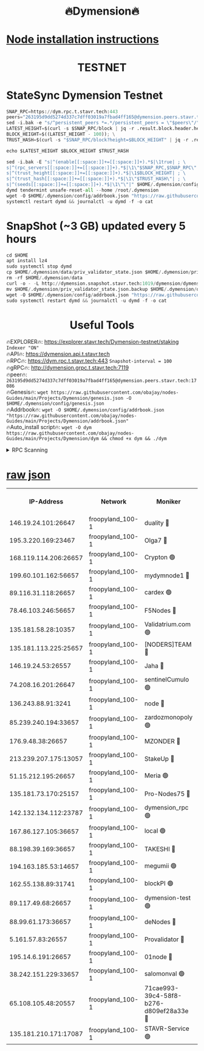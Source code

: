 <h1 align="center"> 🔥Dymension🔥</h1>

[Node installation instructions](https://github.com/obajay/nodes-Guides/tree/main/Projects/Dymension)
=

<h1 align="center"> TESTNET</h1>

# StateSync Dymension Testnet
```python
SNAP_RPC=https://dym.rpc.t.stavr.tech:443
peers="263195d9dd5274d337c7dff03019a7fbad4ff165@dymension.peers.stavr.tech:17086"
sed -i.bak -e "s/^persistent_peers *=.*/persistent_peers = \"$peers\"/" $HOME/.dymension/config/config.toml
LATEST_HEIGHT=$(curl -s $SNAP_RPC/block | jq -r .result.block.header.height); \
BLOCK_HEIGHT=$((LATEST_HEIGHT - 100)); \
TRUST_HASH=$(curl -s "$SNAP_RPC/block?height=$BLOCK_HEIGHT" | jq -r .result.block_id.hash)

echo $LATEST_HEIGHT $BLOCK_HEIGHT $TRUST_HASH

sed -i.bak -E "s|^(enable[[:space:]]+=[[:space:]]+).*$|\1true| ; \
s|^(rpc_servers[[:space:]]+=[[:space:]]+).*$|\1\"$SNAP_RPC,$SNAP_RPC\"| ; \
s|^(trust_height[[:space:]]+=[[:space:]]+).*$|\1$BLOCK_HEIGHT| ; \
s|^(trust_hash[[:space:]]+=[[:space:]]+).*$|\1\"$TRUST_HASH\"| ; \
s|^(seeds[[:space:]]+=[[:space:]]+).*$|\1\"\"|" $HOME/.dymension/config/config.toml
dymd tendermint unsafe-reset-all --home /root/.dymension
wget -O $HOME/.dymension/config/addrbook.json "https://raw.githubusercontent.com/obajay/nodes-Guides/main/Projects/Dymension/addrbook.json"
systemctl restart dymd && journalctl -u dymd -f -o cat

```
# SnapShot (~3 GB) updated every 5 hours
```python
cd $HOME
apt install lz4
sudo systemctl stop dymd
cp $HOME/.dymension/data/priv_validator_state.json $HOME/.dymension/priv_validator_state.json.backup
rm -rf $HOME/.dymension/data
curl -o - -L http://dymension.snapshot.stavr.tech:1019/dymension/dymension-snap.tar.lz4 | lz4 -c -d - | tar -x -C $HOME/.dymension --strip-components 2
mv $HOME/.dymension/priv_validator_state.json.backup $HOME/.dymension/data/priv_validator_state.json
wget -O $HOME/.dymension/config/addrbook.json "https://raw.githubusercontent.com/obajay/nodes-Guides/main/Projects/Dymension/addrbook.json"
sudo systemctl restart dymd && journalctl -u dymd -f -o cat
```

 <h1 align="center"> Useful Tools</h1>

🔥EXPLORER🔥:     https://explorer.stavr.tech/Dymension-testnet/staking        `Indexer "ON"` \
🔥API🔥:          https://dymension.api.t.stavr.tech \
🔥RPC🔥:          https://dym.rpc.t.stavr.tech:443                  `Snapshot-interval = 100` \
🔥gRPC🔥:         http://dymension.grpc.t.stavr.tech:7119 \
🔥peer🔥:         `263195d9dd5274d337c7dff03019a7fbad4ff165@dymension.peers.stavr.tech:17086` \
🔥Genesis🔥:     ```wget https://raw.githubusercontent.com/obajay/nodes-Guides/main/Projects/Dymension/genesis.json -O $HOME/.dymension/config/genesis.json``` \
🔥Addrbook🔥:    ```wget -O $HOME/.dymension/config/addrbook.json "https://raw.githubusercontent.com/obajay/nodes-Guides/main/Projects/Dymension/addrbook.json"``` \
🔥Auto_install script🔥: ```wget -O dym https://raw.githubusercontent.com/obajay/nodes-Guides/main/Projects/Dymension/dym && chmod +x dym && ./dym```

<details>
<summary>RPC Scanning</summary>

<h2 align="center"> We scan nodes in real time every 4 hours. And we provide the final result of RPC endpoints.
We cannot influence the operation of these nodes in any way. </h2>


```python
If Voting Power is higher than 0 --> then the Node is a validator of the network and may be subject to attack and be a potential threat to the chain.
```
```python
We marked such validators with a red symbol
```

</details>

[raw json](https://rpc-check.dymt.stavr.tech/dymt/rpc-dymt-result.json)
=


<table><tr><th>IP-Address</th><th>Network</th><th>Moniker</th><th>Latest Block Height</th><th>Earliest Block Height</th><th>Catching Up</th><th>Tx Index</th><th>Voting Power</th><th>Scan Time</th></tr><tr><td>146.19.24.101:26647</td><td>froopyland_100-1</td><td>duality 🔴</td><td>1587293</td><td>1</td><td>False</td><td>on</td><td>1</td><td>2023-12-07T03:08:53.796390084UTC</td></tr><tr><td>195.3.220.169:23467</td><td>froopyland_100-1</td><td>Olga7 🔴</td><td>1587296</td><td>1</td><td>False</td><td>on</td><td>1</td><td>2023-12-07T03:09:11.085714385UTC</td></tr><tr><td>168.119.114.206:26657</td><td>froopyland_100-1</td><td>Crypton 🟢</td><td>1587297</td><td>1</td><td>False</td><td>off</td><td>0</td><td>2023-12-07T03:09:17.065094329UTC</td></tr><tr><td>199.60.101.162:56657</td><td>froopyland_100-1</td><td>mydymnode1 🔴</td><td>1587290</td><td>106001</td><td>False</td><td>off</td><td>1</td><td>2023-12-07T03:08:38.035184769UTC</td></tr><tr><td>89.116.31.118:26657</td><td>froopyland_100-1</td><td>cardex 🟢</td><td>1587292</td><td>293001</td><td>False</td><td>on</td><td>0</td><td>2023-12-07T03:08:46.599914483UTC</td></tr><tr><td>78.46.103.246:56657</td><td>froopyland_100-1</td><td>F5Nodes 🔴</td><td>1587289</td><td>407001</td><td>False</td><td>off</td><td>1</td><td>2023-12-07T03:08:31.465056442UTC</td></tr><tr><td>135.181.58.28:10357</td><td>froopyland_100-1</td><td>Validatrium.com 🟢</td><td>1587294</td><td>591001</td><td>False</td><td>on</td><td>0</td><td>2023-12-07T03:09:00.740696132UTC</td></tr><tr><td>135.181.113.225:25657</td><td>froopyland_100-1</td><td>[NODERS]TEAM 🔴</td><td>1587294</td><td>737456</td><td>False</td><td>on</td><td>1</td><td>2023-12-07T03:09:01.232929922UTC</td></tr><tr><td>146.19.24.53:26557</td><td>froopyland_100-1</td><td>Jaha 🔴</td><td>1587295</td><td>737456</td><td>False</td><td>off</td><td>1</td><td>2023-12-07T03:09:03.706257737UTC</td></tr><tr><td>74.208.16.201:26647</td><td>froopyland_100-1</td><td>sentinelCumulo 🟢</td><td>1587287</td><td>820001</td><td>False</td><td>on</td><td>0</td><td>2023-12-07T03:08:20.180952159UTC</td></tr><tr><td>136.243.88.91:3241</td><td>froopyland_100-1</td><td>node 🔴</td><td>1587295</td><td>922548</td><td>False</td><td>on</td><td>1</td><td>2023-12-07T03:09:04.013685434UTC</td></tr><tr><td>85.239.240.194:33657</td><td>froopyland_100-1</td><td>zardozmonopoly 🟢</td><td>1587298</td><td>935165</td><td>False</td><td>off</td><td>0</td><td>2023-12-07T03:09:25.040869099UTC</td></tr><tr><td>176.9.48.38:26657</td><td>froopyland_100-1</td><td>MZONDER 🔴</td><td>1587296</td><td>1006001</td><td>False</td><td>on</td><td>1</td><td>2023-12-07T03:09:10.595720593UTC</td></tr><tr><td>213.239.207.175:13057</td><td>froopyland_100-1</td><td>StakeUp 🔴</td><td>1587297</td><td>1150548</td><td>False</td><td>off</td><td>1</td><td>2023-12-07T03:09:19.783072689UTC</td></tr><tr><td>51.15.212.195:26657</td><td>froopyland_100-1</td><td>Meria 🟢</td><td>1587286</td><td>1238063</td><td>False</td><td>on</td><td>0</td><td>2023-12-07T03:08:16.461475358UTC</td></tr><tr><td>135.181.73.170:25157</td><td>froopyland_100-1</td><td>Pro-Nodes75 🔴</td><td>1587289</td><td>1287289</td><td>False</td><td>on</td><td>1</td><td>2023-12-07T03:08:33.187189999UTC</td></tr><tr><td>142.132.134.112:23787</td><td>froopyland_100-1</td><td>dymension_rpc 🟢</td><td>1587292</td><td>1287292</td><td>False</td><td>on</td><td>0</td><td>2023-12-07T03:08:50.998295062UTC</td></tr><tr><td>167.86.127.105:36657</td><td>froopyland_100-1</td><td>local 🟢</td><td>1587296</td><td>1318001</td><td>False</td><td>off</td><td>0</td><td>2023-12-07T03:09:13.876465288UTC</td></tr><tr><td>88.198.39.169:36657</td><td>froopyland_100-1</td><td>TAKESHI 🔴</td><td>1587287</td><td>1330001</td><td>False</td><td>on</td><td>1</td><td>2023-12-07T03:08:20.452550770UTC</td></tr><tr><td>194.163.185.53:14657</td><td>froopyland_100-1</td><td>megumii 🟢</td><td>1587289</td><td>1390788</td><td>False</td><td>on</td><td>0</td><td>2023-12-07T03:08:32.722738664UTC</td></tr><tr><td>162.55.138.89:31741</td><td>froopyland_100-1</td><td>blockPI 🟢</td><td>1587297</td><td>1435053</td><td>False</td><td>on</td><td>0</td><td>2023-12-07T03:09:16.380356646UTC</td></tr><tr><td>89.117.49.68:26657</td><td>froopyland_100-1</td><td>dymension-test 🟢</td><td>1587297</td><td>1473622</td><td>False</td><td>on</td><td>0</td><td>2023-12-07T03:09:17.406529132UTC</td></tr><tr><td>88.99.61.173:36657</td><td>froopyland_100-1</td><td>deNodes 🔴</td><td>1587294</td><td>1501386</td><td>False</td><td>off</td><td>1</td><td>2023-12-07T03:09:00.295951747UTC</td></tr><tr><td>5.161.57.83:26557</td><td>froopyland_100-1</td><td>Provalidator 🔴</td><td>1587286</td><td>1503071</td><td>False</td><td>on</td><td>1</td><td>2023-12-07T03:08:17.122226301UTC</td></tr><tr><td>195.14.6.191:26657</td><td>froopyland_100-1</td><td>01node 🔴</td><td>1587297</td><td>1561776</td><td>False</td><td>on</td><td>1</td><td>2023-12-07T03:09:16.818260034UTC</td></tr><tr><td>38.242.151.229:33657</td><td>froopyland_100-1</td><td>salomonval 🟢</td><td>1587296</td><td>1569001</td><td>False</td><td>off</td><td>0</td><td>2023-12-07T03:09:11.464040612UTC</td></tr><tr><td>65.108.105.48:20557</td><td>froopyland_100-1</td><td>71cae993-39c4-58f8-b276-d809ef28a33e 🔴</td><td>1587292</td><td>1580001</td><td>False</td><td>on</td><td>1</td><td>2023-12-07T03:08:51.368700157UTC</td></tr><tr><td>135.181.210.171:17087</td><td>froopyland_100-1</td><td>STAVR-Service 🟢</td><td>1587288</td><td>1582110</td><td>False</td><td>on</td><td>0</td><td>2023-12-07T03:08:25.017312883UTC</td></tr></table>
